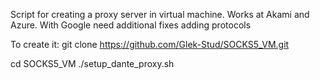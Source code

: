 Script for creating a proxy server in virtual machine. Works at Akami and Azure. With Google need additional fixes adding protocols

To create it: 
git clone https://github.com/Glek-Stud/SOCKS5_VM.git

cd SOCKS5_VM
./setup_dante_proxy.sh
